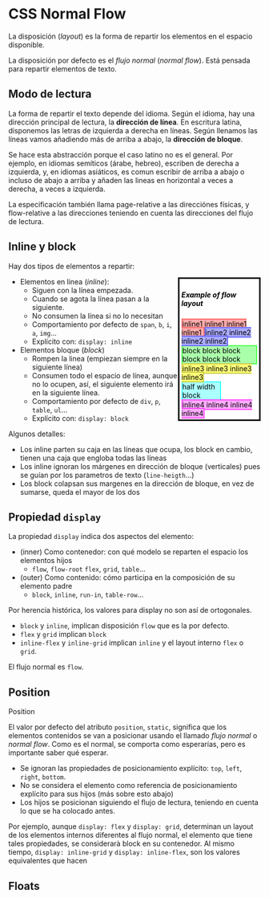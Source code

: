 # CSS Normal Flow

La disposición (_layout_) es la forma de repartir los elementos en el espacio disponible.

La disposición por defecto es el _flujo normal_ (_normal flow_).
Está pensada para repartir elementos de texto.

## Modo de lectura

La forma de repartir el texto depende del idioma.
Según el idioma, hay una dirección principal de lectura, la **dirección de línea**.
En escritura latina, disponemos las letras de izquierda a derecha en líneas.
Según llenamos las líneas vamos añadiendo más de arriba a abajo,
la **dirección de bloque**.

Se hace esta abstracción porque el caso latino no es el general.
Por ejemplo, en idiomas semíticos (árabe, hebreo),
escriben de derecha a izquierda, y, en idiomas asiáticos,
es comun escribir de arriba a abajo o incluso de abajo a arriba
y añaden las lineas en horizontal a veces a derecha, a veces a izquierda.

La especificación también llama
page-relative a las direcciónes físicas, y flow-relative a las direcciones
teniendo en cuenta las direcciones del flujo de lectura.

## Inline y block

Hay dos tipos de elementos a repartir:

<div style="border: solid; float: right; width: 30%; padding: 3pt; color: black; background: white">
<h5>Example of flow layout</h5>
<span style="background: #faa; border: solid 2pt #f66">
inline1 inline1 inline1 inline1 
</span>
<span style="background: #aaf; border: solid 2pt #66f">
inline2 inline2 inline2 inline2
</span>
<div style="background: #afa; border: solid 2pt #4f4">
block block block
block block block
</div>
<span style="background: #ff7; border: solid 2pt #cc4">
inline3 inline3 inline3 inline3
</span>
<div style="background: #aff; border: solid 2pt #3ff; width: 50%">
half width block
</div>
<span style="background: #faf; border: solid 2pt #f4f">
inline4 inline4 inline4 inline4
</span>
</div>

- Elementos en linea (_inline_):
	- Siguen con la línea empezada.
	- Cuando se agota la línea pasan a la siguiente.
	- No consumen la línea si no lo necesitan
	- Comportamiento por defecto de `span`, `b`, `i`, `a`, `img`...
	- Explícito con: `display: inline`
- Elementos bloque (_block_)
	- Rompen la linea (empiezan siempre en la siguiente línea)
	- Consumen todo el espacio de línea, aunque no lo ocupen, 
	  así, el siguiente elemento irá en la siguiente línea.
	- Comportamiento por defecto de `div`, `p`, `table`, `ul`...
	- Explícito con: `display: block`

Algunos detalles:

- Los inline parten su caja en las líneas que ocupa, los block en cambio, tienen una caja que engloba todas las líneas
- Los inline ignoran los márgenes en dirección de bloque (verticales) pues se guían por los parametros de texto (`line-heigth`...) 
- Los block colapsan sus margenes en la dirección de bloque, en vez de sumarse, queda el mayor de los dos

## Propiedad `display`

La propiedad `display` indica dos aspectos del elemento:

- (inner) Como contenedor: con qué modelo se reparten el espacio los elementos hijos
	- `flow`, `flow-root` `flex`, `grid`, `table`...
- (outer) Como contenido: cómo participa en la composición de su elemento padre
	- `block`, `inline`, `run-in`, `table-row`...

Por herencia histórica, los valores para display no son así de ortogonales.

- `block` y `inline`, implican disposición `flow` que es la por defecto.
- `flex` y `grid` implican `block`
- `inline-flex` y `inline-grid` implican `inline` y el layout interno `flex` o `grid`.

El flujo normal es `flow`.


## Position

Position 


El valor por defecto del atributo `position`, `static`,
significa que los elementos contenidos se van a posicionar usando el llamado _flujo normal_ o _normal flow_.
Como es el normal, se comporta como esperarías, pero es importante saber qué esperar.

- Se ignoran las propiedades de posicionamiento explícito: `top`, `left`, `right`, `bottom`.
- No se considera el elemento como referencia de posicionamiento explícito para sus hijos (más sobre esto abajo)
- Los hijos se posicionan siguiendo el flujo de lectura,
  teniendo en cuenta lo que se ha colocado antes.


Por ejemplo, aunque `display: flex` y `display: grid`,
determinan un layout de los elementos internos diferentes al flujo normal,
el elemento que tiene tales propiedades, se considerarà block en su contenedor.
Al mismo tiempo, `display: inline-grid` y `display: inline-flex`,
son los valores equivalentes que hacen

## Floats



